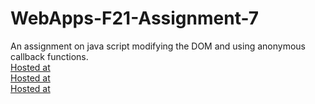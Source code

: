 # WebApps-F21-Assignment-7
An assignment on java script modifying the DOM and using anonymous callback functions. <br>
[Hosted at](https://44-563-webapps-f21.github.io/webapps-f21-assignment-7-Msks1218/search.html) <br>
[Hosted at](https://44-563-webapps-f21.github.io/webapps-f21-assignment-7-Msks1218/reaction.html) <br>
[Hosted at](https://44-563-webapps-f21.github.io/webapps-f21-assignment-7-Msks1218/stack.html) 